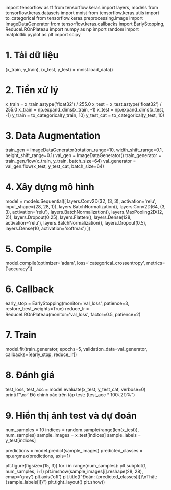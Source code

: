 import tensorflow as tf
from tensorflow.keras import layers, models
from tensorflow.keras.datasets import mnist
from tensorflow.keras.utils import to_categorical
from tensorflow.keras.preprocessing.image import ImageDataGenerator
from tensorflow.keras.callbacks import EarlyStopping, ReduceLROnPlateau
import numpy as np
import random
import matplotlib.pyplot as plt
import scipy

# 1. Tải dữ liệu
(x_train, y_train), (x_test, y_test) = mnist.load_data()

# 2. Tiền xử lý
x_train = x_train.astype('float32') / 255.0
x_test = x_test.astype('float32') / 255.0
x_train = np.expand_dims(x_train, -1)
x_test = np.expand_dims(x_test, -1)
y_train = to_categorical(y_train, 10)
y_test_cat = to_categorical(y_test, 10)

# 3. Data Augmentation
train_gen = ImageDataGenerator(rotation_range=10, width_shift_range=0.1, height_shift_range=0.1)
val_gen = ImageDataGenerator()
train_generator = train_gen.flow(x_train, y_train, batch_size=64)
val_generator = val_gen.flow(x_test, y_test_cat, batch_size=64)

# 4. Xây dựng mô hình
model = models.Sequential([
    layers.Conv2D(32, (3, 3), activation='relu', input_shape=(28, 28, 1)),
    layers.BatchNormalization(),
    layers.Conv2D(64, (3, 3), activation='relu'),
    layers.BatchNormalization(),
    layers.MaxPooling2D((2, 2)),
    layers.Dropout(0.25),
    layers.Flatten(),
    layers.Dense(128, activation='relu'),
    layers.BatchNormalization(),
    layers.Dropout(0.5),
    layers.Dense(10, activation='softmax')
])

# 5. Compile
model.compile(optimizer='adam', loss='categorical_crossentropy', metrics=['accuracy'])

# 6. Callback
early_stop = EarlyStopping(monitor='val_loss', patience=3, restore_best_weights=True)
reduce_lr = ReduceLROnPlateau(monitor='val_loss', factor=0.5, patience=2)

# 7. Train
model.fit(train_generator, epochs=5, validation_data=val_generator, callbacks=[early_stop, reduce_lr])

# 8. Đánh giá
test_loss, test_acc = model.evaluate(x_test, y_test_cat, verbose=0)
print(f"\n✅ Độ chính xác trên tập test: {test_acc * 100:.2f}%")

# 9. Hiển thị ảnh test và dự đoán
num_samples = 10
indices = random.sample(range(len(x_test)), num_samples)
sample_images = x_test[indices]
sample_labels = y_test[indices]

predictions = model.predict(sample_images)
predicted_classes = np.argmax(predictions, axis=1)

plt.figure(figsize=(15, 3))
for i in range(num_samples):
    plt.subplot(1, num_samples, i+1)
    plt.imshow(sample_images[i].reshape(28, 28), cmap='gray')
    plt.axis('off')
    plt.title(f"Đoán: {predicted_classes[i]}\nThật: {sample_labels[i]}")
plt.tight_layout()
plt.show()
